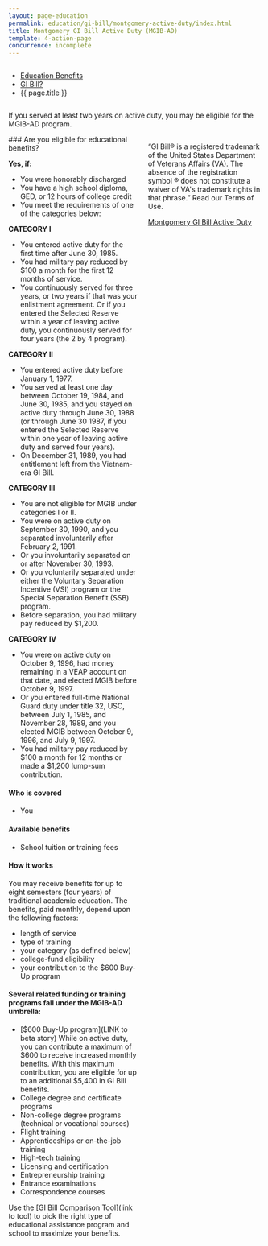 ```yaml
---
layout: page-education
permalink: education/gi-bill/montgomery-active-duty/index.html
title: Montgomery GI Bill Active Duty (MGIB-AD)
template: 4-action-page
concurrence: incomplete
---
```


<div class="splash" markdown="0">
<div class="row" markdown="0">
<div class="small-12 columns" markdown="0">

<ul class="breadcrumbs" role="menubar" aria-label="Primary">
<li class="parent"><a href="{{ site.url }}/education/">Education Benefits</a></li>
<li class="parent"><a href="{{ site.url }}/education/gi-bill/">GI Bill?</a></li>
<li class="active">{{ page.title }}</li>
</ul>

</div>
</div>
</div>

<div class="main" role="main" markdown="0">

<!--<div class="action-bar">
  <div class="row">
    <div class="small-12 columns">

    </div>
  </div>  
</div>-->

<div class="section one" markdown="0">
<div class="primary" markdown="0">
<div class="row" markdown="0">
<div class="small-12 columns" markdown="1">

If you served at least two years on active duty, you may be eligible for the MGIB-AD program.
</div>
<div class="small-12 columns" markdown="1">
<div class="call-out">
### Are you eligible for educational benefits?

**Yes, if:**

-	You were honorably discharged
-	You have a high school diploma, GED, or 12 hours of college credit
-	You meet the requirements of one of the categories below:

**CATEGORY I**

- You entered active duty for the first time after June 30, 1985.
- You had military pay reduced by $100 a month for the first 12 months of service.
- You continuously served for three years, or two years if that was your enlistment agreement. Or if you entered the Selected Reserve within a year of leaving active duty, you continuously served for four years (the 2 by 4 program).

**CATEGORY II**

- You entered active duty before January 1, 1977.
- You served at least one day between October 19, 1984, and June 30, 1985, and you stayed on active duty through June 30, 1988 (or through June 30 1987, if you entered the Selected Reserve within one year of leaving active duty and served four years).
- On December 31, 1989, you had entitlement left from the Vietnam-era GI Bill.

**CATEGORY III**

- You are not eligible for MGIB under categories I or II.
- You were on active duty on September 30, 1990, and you separated involuntarily after February 2, 1991.
- Or you involuntarily separated on or after November 30, 1993.
- Or you voluntarily separated under either the Voluntary Separation Incentive (VSI) program or the Special Separation Benefit (SSB) program.
- Before separation, you had military pay reduced by $1,200.

**CATEGORY IV**

- You were on active duty on October 9, 1996, had money remaining in a VEAP account on that date, and elected MGIB before October 9, 1997.
- Or you entered full-time National Guard duty under title 32, USC, between July 1, 1985, and November 28, 1989, and you elected MGIB between October 9, 1996, and July 9, 1997.
- You had military pay reduced by $100 a month for 12 months or made a $1,200 lump-sum contribution.

#### Who is covered

- You

#### Available benefits

- School tuition or training fees

#### How it works
You may receive benefits for up to eight semesters (four years) of traditional academic education. The benefits, paid monthly, depend upon the following factors:
- length of service
- type of training
- your category (as defined below)
- college-fund eligibility
- your contribution to the $600 Buy-Up program



#### Several related funding or training programs fall under the MGIB-AD umbrella:

- [$600 Buy-Up program](LINK to beta story) While on active duty, you can contribute a maximum of $600 to receive increased monthly benefits. With this maximum contribution, you are eligible for up to an additional $5,400 in GI Bill benefits.  
- College degree and certificate programs
- Non-college degree programs (technical or vocational courses)
- Flight training
- Apprenticeships or on-the-job training
- High-tech training
- Licensing and certification
- Entrepreneurship training
- Entrance examinations
- Correspondence courses

Use the [GI Bill Comparison Tool](link to tool) to pick the right type of educational assistance program and school to maximize your benefits.

</div>


<div markdown="1">

“GI Bill® is a registered trademark of the United States Department of Veterans Affairs (VA). The absence of the registration symbol ® does not constitute a waiver of VA's trademark rights in that phrase.” Read our Terms of Use.

[Montgomery GI Bill Active Duty](http://www.benefits.va.gov/gibill/docs/pamphlets/ch30_pamphlet.pdf)

</div>

</div>
</div>
</div>


</div>
